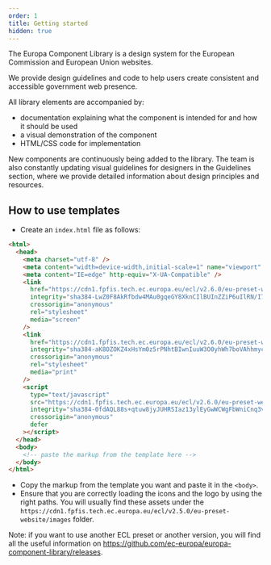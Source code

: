 ```yaml
---
order: 1
title: Getting started
hidden: true
---
```


The Europa Component Library is a design system for the European Commission and European Union websites.

We provide design guidelines and code to help users create consistent and accessible government web presence.

All library elements are accompanied by:

- documentation explaining what the component is intended for and how it should be used
- a visual demonstration of the component
- HTML/CSS code for implementation

New components are continuously being added to the library. The team is also constantly updating visual guidelines for designers in the Guidelines section, where we provide detailed information about design principles and resources.

## How to use templates

- Create an `index.html` file as follows:

```html
<html>
  <head>
    <meta charset="utf-8" />
    <meta content="width=device-width,initial-scale=1" name="viewport" />
    <meta content="IE=edge" http-equiv="X-UA-Compatible" />
    <link
      href="https://cdn1.fpfis.tech.ec.europa.eu/ecl/v2.6.0/eu-preset-website/styles/ecl-eu-preset-website.css"
      integrity="sha384-LwZ0F8AkRfbdw4MAu0gqeGY8XknCIlBUInZZiP6uIlRN/I7iQWLlrSK32rfl5R3V sha512-moJhR9A85mxhlbzXHdoUmxzr9IazYy12Zc4X0SrrGzEQvk5Tn0qYZh9vdWPex1qC/cUA32jcliD/Ihr5fbL97Q=="
      crossorigin="anonymous"
      rel="stylesheet"
      media="screen"
    />
    <link
      href="https://cdn1.fpfis.tech.ec.europa.eu/ecl/v2.6.0/eu-preset-website/styles/ecl-eu-preset-website-print.css"
      integrity="sha384-aK8OZOKZ4xHsYm0z5rPNhtBIwnIuuW3O0yhWh7boVAhhmycuX1jpu0gF49Dt7xoq sha512-zEVlLU+POJgnN/gozhWXHlpcGrGy0Io/zIgbNjm4QVnA49c4x2rjOeJZYoQ4WgGRDrgIgr26YFqedjmIJP5nnw=="
      crossorigin="anonymous"
      rel="stylesheet"
      media="print"
    />
    <script
      type="text/javascript"
      src="https://cdn1.fpfis.tech.ec.europa.eu/ecl/v2.6.0/eu-preset-website/scripts/ecl-eu-preset-website.js"
      integrity="sha384-0fdAQL88s+qtuw8jyJUHRSIaz13ylEyGwWCWgFbWniCnq3vPLChwomD/aV7N5Iv+ sha512-WKNLH4Sl3tnsBQXR1/MSl6YBGb9SLleKN+4m2FA8Oa3dkYiDZLkNItgJLi8Sv2v1goOCD9zhSGzy5Wga2SHDDg=="
      crossorigin="anonymous"
      defer
    ></script>
  </head>
  <body>
    <!-- paste the markup from the template here -->
  </body>
</html>
```

- Copy the markup from the template you want and paste it in the `<body>`.
- Ensure that you are correctly loading the icons and the logo by using the right paths. You will usually find these assets under the `https://cdn1.fpfis.tech.ec.europa.eu/ecl/v2.5.0/eu-preset-website/images` folder.

Note: if you want to use another ECL preset or another version, you will find all the useful information on https://github.com/ec-europa/europa-component-library/releases.
